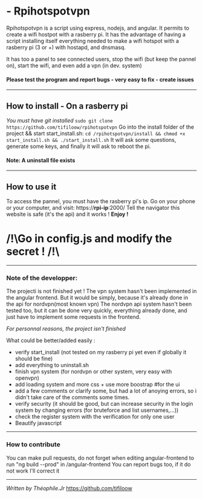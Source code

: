 # - **Rpihotspotvpn**
Rpihotspotvpn is a script using express, nodejs, and angular.
It permits to create a wifi hostpot with a rasberry pi.
It has the advantage of having a script installing itself everything needed to make a wifi hotspot with a rasberry pi (3 or +) with hostapd, and dnsmasq.

It has too a panel to see connected users, stop the wifi (but keep the pannel on), start the wifi, and even add a vpn (in dev. system)

#### Please test the program and report bugs - very easy to fix - create issues 

---
## How to install - On a rasberry pi
*You must have git installed*
`sudo git clone https://github.com/tifiloow/rpihotspotvpn`
Go into the install folder of the project && start start_install.sh:
`cd /rpihotspotvpn/install && chmod +x start_install.sh && ./start_install.sh`
It will ask some questions, generate some keys,  and finally it will ask to reboot the pi.
#### Note: A uninstall file exists

---
## How to use it
To access the pannel, you must have the rasberry pi's ip.
Go on your phone or your computer, and visit:
https://**rpi-ip**:2000/
Tell the navigator this website is safe (it's the api) and it works !
**Enjoy !**
# /!\Go in config.js and modify the secret ! /!\
---
### Note of the developper:
The projecti is not finished yet !
The vpn system hasn't been implemented in the angular frontend.
But it would be simply, because it's already done in the api for nordvpn(most known vpn)
The nordvpn api system hasn't been tested too, but it can be done very quickly, everything already done, and just have to implement some requests in the frontend.

*For personnal reasons, the project isn't finished*

What could be better/added easily : 
- verify start_install (not tested on my rasberry pi yet even if globally it should be fine)
- add everything to uninstall.sh
- finish vpn system (for nordvpn or other system, very easy with openvpn)
- add loading system and more css + use more boostrap #for the ui
- add a few comments or clarify some, but had a lot of anoying errors, so i didn't take care of the comments some times.
- verify security (it should be good, but can increase security in the login system by changing errors (for bruteforce and list usernames,...))
- check the register system with the verification for only one user
- Beautify javascript


-------------------
### How to contribute

You can make pull requests, do not forget when editing angular-frontend to run "ng build --prod" in /angular-frontend
You can report bugs too, if it do not work I'll correct it

-------------------

*Written by Théophile.Jr*
https://github.com/tifiloow